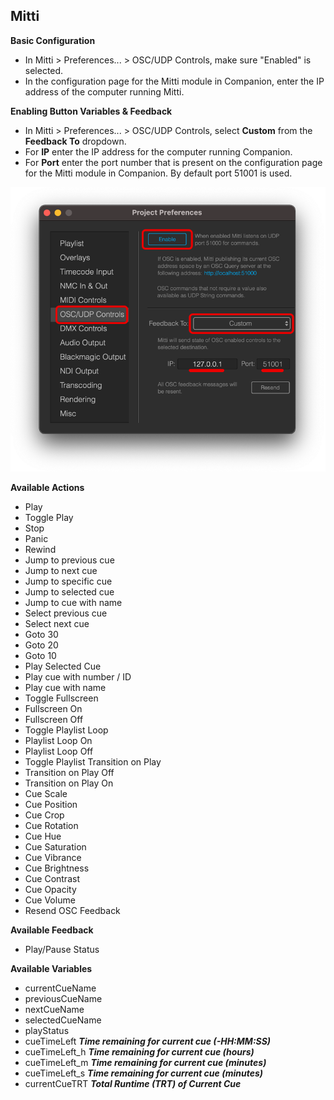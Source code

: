 ## Mitti

**Basic Configuration**

- In Mitti > Preferences... > OSC/UDP Controls, make sure "Enabled" is selected.
- In the configuration page for the Mitti module in Companion, enter the IP address of the computer running Mitti.

**Enabling Button Variables & Feedback**

- In Mitti > Preferences... > OSC/UDP Controls, select **Custom** from the **Feedback To** dropdown.
- For **IP** enter the IP address for the computer running Companion.
- For **Port** enter the port number that is present on the configuration page for the Mitti module in Companion. By default port 51001 is used.

![Mitti](images/mitti.png?raw=true 'Mitti')

**Available Actions**

- Play
- Toggle Play
- Stop
- Panic
- Rewind
- Jump to previous cue
- Jump to next cue
- Jump to specific cue
- Jump to selected cue
- Jump to cue with name
- Select previous cue
- Select next cue
- Goto 30
- Goto 20
- Goto 10
- Play Selected Cue
- Play cue with number / ID
- Play cue with name
- Toggle Fullscreen
- Fullscreen On
- Fullscreen Off
- Toggle Playlist Loop
- Playlist Loop On
- Playlist Loop Off
- Toggle Playlist Transition on Play
- Transition on Play Off
- Transition on Play On
- Cue Scale
- Cue Position
- Cue Crop
- Cue Rotation
- Cue Hue
- Cue Saturation
- Cue Vibrance
- Cue Brightness
- Cue Contrast
- Cue Opacity
- Cue Volume
- Resend OSC Feedback

**Available Feedback**

- Play/Pause Status

**Available Variables**

- currentCueName
- previousCueName
- nextCueName
- selectedCueName
- playStatus
- cueTimeLeft **_Time remaining for current cue (-HH:MM:SS)_**
- cueTimeLeft_h **_Time remaining for current cue (hours)_**
- cueTimeLeft_m **_Time remaining for current cue (minutes)_**
- cueTimeLeft_s **_Time remaining for current cue (minutes)_**
- currentCueTRT **_Total Runtime (TRT) of Current Cue_**
